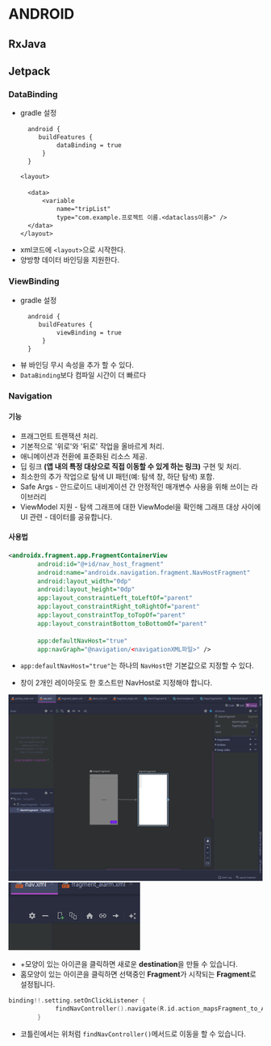 # ANDROID
## RxJava

## Jetpack
### DataBinding
- gradle 설정
  ~~~
    android {
       buildFeatures {
            dataBinding = true
        } 
    }
  ~~~
  ~~~
  <layout>

    <data>
        <variable
            name="tripList"
            type="com.example.프로젝트 이름.<dataclass이름>" />
    </data>
  </layout>
  ~~~
- xml코드에 `<layout>`으로 시작한다.
- 양방향 데이터 바인딩을 지원한다.

### ViewBinding
- gradle 설정
  ~~~
    android {
       buildFeatures {
            viewBinding = true
        } 
    }
  ~~~
- 뷰 바인딩 무시 속성을 추가 할 수 있다.
- `DataBinding`보다 컴파일 시간이 더 빠르다 
### Navigation
#### 기능
- 프래그먼트 트랜잭션 처리.
- 기본적으로 '위로'와 '뒤로' 작업을 올바르게 처리.
- 애니메이션과 전환에 표준화된 리소스 제공.
- 딥 링크 **(앱 내의 특정 대상으로 직접 이동할 수 있게 하는 링크)** 구현 및 처리.
- 최소한의 추가 작업으로 탐색 UI 패턴(예: 탐색 창, 하단 탐색) 포함.
- Safe Args - 안드로이드 내비게이션 간 안정적인 매개변수 사용을 위해 쓰이는 라이브러리
- ViewModel 지원 - 탐색 그래프에 대한 ViewModel을 확인해 그래프 대상 사이에 UI 관련 - 데이터를 공유합니다.

#### 사용법
```xml
<androidx.fragment.app.FragmentContainerView
        android:id="@+id/nav_host_fragment"
        android:name="androidx.navigation.fragment.NavHostFragment"
        android:layout_width="0dp"
        android:layout_height="0dp"
        app:layout_constraintLeft_toLeftOf="parent"
        app:layout_constraintRight_toRightOf="parent"
        app:layout_constraintTop_toTopOf="parent"
        app:layout_constraintBottom_toBottomOf="parent"

        app:defaultNavHost="true"
        app:navGraph="@navigation/<navigationXML파일>" />
```
* ```app:defaultNavHost="true"```는 하나의 ```NavHost```만 기본값으로 지정할 수 있다.

* 창이 2개인 레이아웃도 한 호스트만 NavHost로 지정해야 합니다.

![](./img/navigation.png)
![](./img/navigation2.png)
* +모양이 있는 아이콘을 클릭하면 새로운 **destination**을 만들 수 있습니다.
* 홈모양이 있는 아이콘을 클릭하면 선택중인 **Fragment**가 시작되는 **Fragment**로 설정됩니다.
```kt
binding!!.setting.setOnClickListener {
             findNavController().navigate(R.id.action_mapsFragment_to_AlarmFragment) 
        }
```
* 코틀린에서는 위처럼 ```findNavController()```메서드로 이동을 할 수 있습니다.
